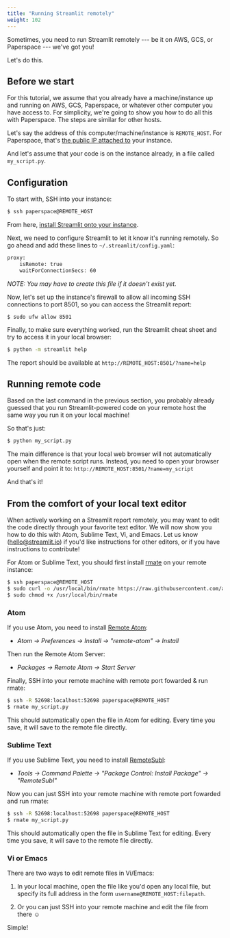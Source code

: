 ```yaml
---
title: "Running Streamlit remotely"
weight: 102
---
```


Sometimes, you need to run Streamlit remotely --- be it on AWS, GCS, or
Paperspace --- we've got you!

Let's do this.

## Before we start

For this tutorial, we assume that you already have a machine/instance up and
running on AWS, GCS, Paperspace, or whatever other computer you have access to.
For simplicity, we're going to show you how to do all this with Paperspace. The
steps are similar for other hosts.

Let's say the address of this computer/machine/instance is `REMOTE_HOST`. For
Paperspace, that's [the public IP attached
to](https://paperspace.zendesk.com/hc/en-us/articles/236362888-Public-IPs#%E2%80%9Cassign%E2%80%9D)
your instance.

And let's assume that your code is on the instance already, in a file called
`my_script.py`.

## Configuration

To start with, SSH into your instance:

```bash
$ ssh paperspace@REMOTE_HOST
```

From here, [install Streamlit onto your instance](/docs/installation/).

Next, we need to configure Streamlit to let it know it's running remotely.
So go ahead and add these lines to `~/.streamlit/config.yaml`:

```bash
proxy:
    isRemote: true
    waitForConnectionSecs: 60
```

_NOTE: You may have to create this file if it doesn't exist yet._

Now, let's set up the instance's firewall to allow all incoming SSH connections
to port 8501, so you can access the Streamlit report:

```
$ sudo ufw allow 8501
```

Finally, to make sure everything worked, run the Streamlit cheat sheet and try
to access it in your local browser:

```bash
$ python -m streamlit help
```

The report should be available at `http://REMOTE_HOST:8501/?name=help`


## Running remote code

Based on the last command in the previous section, you probably already guessed
that you run Streamlit-powered code on your remote host the same way you run it
on your local machine!

So that's just:

```bash
$ python my_script.py
```

The main difference is that your local web browser will not automatically open
when the remote script runs. Instead, you need to open your browser yourself
and point it to: `http://REMOTE_HOST:8501/?name=my_script`

And that's it!


## From the comfort of your local text editor

When actively working on a Streamlit report remotely, you may want to
edit the code directly through your favorite text editor. We will now show you
how to do this with Atom, Sublime Text, Vi, and Emacs. Let us know
(<hello@streamlit.io>) if you'd like instructions for other editors, or if
you have instructions to contribute!

For Atom or Sublime Text, you should first install
[rmate](https://github.com/textmate/rmate) on your remote instance:

```bash
$ ssh paperspace@REMOTE_HOST
$ sudo curl -o /usr/local/bin/rmate https://raw.githubusercontent.com/aurora/rmate/master/rmate
$ sudo chmod +x /usr/local/bin/rmate
```

### Atom

If you use Atom, you need to install [Remote
Atom](https://atom.io/packages/remote-atom):

* _Atom → Preferences → Install → "remote-atom" → Install_

Then run the Remote Atom Server:

* _Packages → Remote Atom → Start Server_

Finally, SSH into your remote machine with remote port fowarded & run rmate:

```bash
$ ssh -R 52698:localhost:52698 paperspace@REMOTE_HOST
$ rmate my_script.py
```

This should automatically open the file in Atom for editing. Every time you
save, it will save to the remote file directly.


### Sublime Text

If you use Sublime Text, you need to install
[RemoteSubl](https://github.com/randy3k/RemoteSubl):

* _Tools → Command Palette → "Package Control: Install Package" → "RemoteSubl"_

Now you can just SSH into your remote machine with remote port fowarded and run
rmate:

```bash
$ ssh -R 52698:localhost:52698 paperspace@REMOTE_HOST
$ rmate my_script.py
```

This should automatically open the file in Sublime Text for editing. Every time
you save, it will save to the remote file directly.


### Vi or Emacs

There are two ways to edit remote files in Vi/Emacs:

1. In your local machine, open the file like you'd open any local file, but
   specify its full address in the form `username@REMOTE_HOST:filepath`.

2. Or you can just SSH into your remote machine and edit the file from there ☺

Simple!
